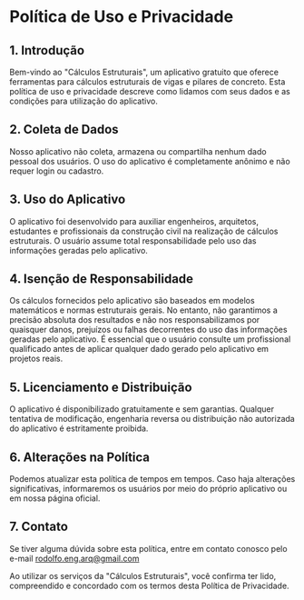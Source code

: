 # Política de Uso e Privacidade

## 1. Introdução

Bem-vindo ao "Cálculos Estruturais", um aplicativo gratuito que oferece ferramentas para cálculos estruturais de vigas e pilares de concreto. Esta política de uso e privacidade descreve como lidamos com seus dados e as condições para utilização do aplicativo.

## 2. Coleta de Dados

Nosso aplicativo não coleta, armazena ou compartilha nenhum dado pessoal dos usuários. O uso do aplicativo é completamente anônimo e não requer login ou cadastro.

## 3. Uso do Aplicativo

O aplicativo foi desenvolvido para auxiliar engenheiros, arquitetos, estudantes e profissionais da construção civil na realização de cálculos estruturais. O usuário assume total responsabilidade pelo uso das informações geradas pelo aplicativo.

## 4. Isenção de Responsabilidade

Os cálculos fornecidos pelo aplicativo são baseados em modelos matemáticos e normas estruturais gerais. No entanto, não garantimos a precisão absoluta dos resultados e não nos responsabilizamos por quaisquer danos, prejuízos ou falhas decorrentes do uso das informações geradas pelo aplicativo. É essencial que o usuário consulte um profissional qualificado antes de aplicar qualquer dado gerado pelo aplicativo em projetos reais.

## 5. Licenciamento e Distribuição

O aplicativo é disponibilizado gratuitamente e sem garantias. Qualquer tentativa de modificação, engenharia reversa ou distribuição não autorizada do aplicativo é estritamente proibida.

## 6. Alterações na Política

Podemos atualizar esta política de tempos em tempos. Caso haja alterações significativas, informaremos os usuários por meio do próprio aplicativo ou em nossa página oficial.

## 7. Contato

Se tiver alguma dúvida sobre esta política, entre em contato conosco pelo e-mail [rodolfo.eng.arq@gmail.com](mailto:rodolfo.eng.arq@gmail.com)

Ao utilizar os serviços da "Cálculos Estruturais", você confirma ter lido, compreendido e concordado com os termos desta Política de Privacidade.
